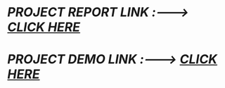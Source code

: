 
# *PROJECT REPORT LINK :---> [CLICK HERE](https://drive.google.com/file/d/1d6vwPp7bZkzViOU7JSVAL_8aGYGQ2rml/view?usp=sharing)*

# *PROJECT DEMO LINK :---> [CLICK HERE](https://youtu.be/J5liPPdtQEQ)*

